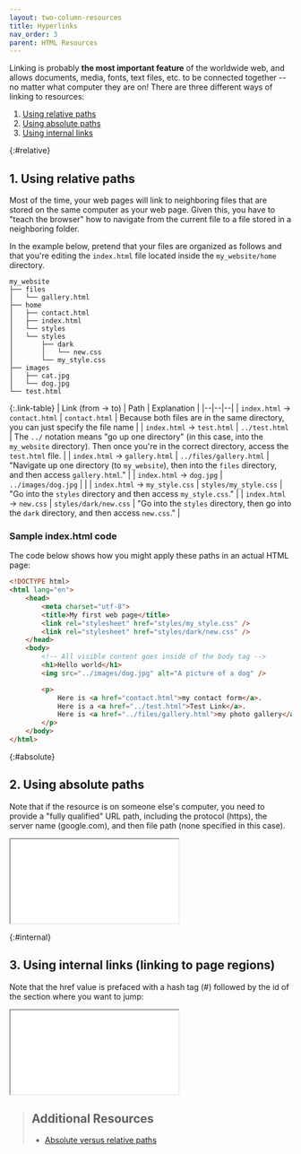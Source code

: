 ```yaml
---
layout: two-column-resources
title: Hyperlinks
nav_order: 3
parent: HTML Resources
---
```


<style>
    .link-table td:first-child {
        width: 230px;
    }
</style>

Linking is probably **the most important feature** of the worldwide web, and allows documents, media, fonts, text files, etc. to be connected together -- no matter what computer they are on! There are three different ways of linking to resources:

1. [Using relative paths](#relative)
2. [Using absolute paths](#absolute)
3. [Using internal links](#internal)

{:#relative}
## 1. Using relative paths
Most of the time, your web pages will link to neighboring files that are stored on the same computer as your web page. Given this, you have to "teach the browser" how to navigate from the current file to a file stored in a neighboring folder.

In the example below, pretend that your files are organized as follows and that you're editing the `index.html` file located inside the `my_website/home` directory.

```shell
my_website
├── files
│   └── gallery.html
├── home
│   ├── contact.html
│   ├── index.html
│   └── styles
│   └── styles
│       ├── dark
│       │   └── new.css
│       └── my_style.css
├── images
│   ├── cat.jpg
│   └── dog.jpg
└── test.html
```

{:.link-table}
| Link (from &#8594; to) | Path | Explanation |
|--|--|--|
| `index.html` &#8594; `contact.html` | `contact.html` | Because both files are in the same directory, you can just specify the file name |
| `index.html`  &#8594; `test.html` | `../test.html` | The `../` notation means "go up one directory" (in this case, into the `my_website` directory). Then once you're in the correct directory, access the `test.html` file. |
| `index.html`  &#8594; `gallery.html` | `../files/gallery.html` | "Navigate up one directory (to `my_website`), then into the `files` directory, and then access `gallery.html`." |
| `index.html`  &#8594; `dog.jpg` | `../images/dog.jpg` |  |
| `index.html`  &#8594; `my_style.css` | `styles/my_style.css` | "Go into the `styles` directory and then access `my_style.css`." |
| `index.html`  &#8594; `new.css` | `styles/dark/new.css` | "Go into the `styles` directory, then go into the `dark` directory, and then access `new.css`." |

### Sample index.html code
The code below shows how you might apply these paths in an actual HTML page:
```html
<!DOCTYPE html>
<html lang="en">
    <head>
        <meta charset="utf-8">
        <title>My first web page</title>
        <link rel="stylesheet" href="styles/my_style.css" />
        <link rel="stylesheet" href="styles/dark/new.css" />
    </head>
    <body>
        <!-- All visible content goes inside of the body tag -->
        <h1>Hello world</h1>
        <img src="../images/dog.jpg" alt="A picture of a dog" />

        <p>
            Here is <a href="contact.html">my contact form</a>.
            Here is a <a href="../test.html">Test Link</a>.
            Here is <a href="../files/gallery.html">my photo gallery</a>.
        </p>
    </body>
</html>

```

{:#absolute}
## 2. Using absolute paths
Note that if the resource is on someone else's computer, you need to provide a "fully qualified" URL path, including the protocol (https), the server name (google.com), and then file path (none specified in this case).

<iframe src="//codepen.io/vanwars/embed/mERgZY/?height=300&theme-id=18654&default-tab=html,result" allowfullscreen="true" class="codepen-frame"></iframe>


{:#internal}
## 3. Using internal links (linking to page regions)
Note that the href value is prefaced with a hash tag (#) followed by the id of the section where you want to jump:

<iframe src="//codepen.io/vanwars/embed/rLjbXG/?height=300&theme-id=18654&default-tab=html,result" allowfullscreen="true" class="codepen-frame"></iframe>


> ## Additional Resources
>
> * [Absolute versus relative paths](http://www.coffeecup.com/help/articles/absolute-vs-relative-pathslinks/)